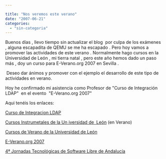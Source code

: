 ```yaml
---

title: "Nos veremos este verano"
date: "2007-06-21"
categories: 
  - "sin-categoria"
---
```


Buenos días , llevo tiempo sin actualizar el blog  por culpa de los exámenes , alguna escapadita de QEMU se me ha escapado . Pero hoy vamos a promover las actividades de este verano . Normalmente hago cursos en la Universidad de León , mi tierra natal , pero este año hemos dado un paso más , doy un curso para E-Verano.org 2007 en Sevilla .

 Deseo dar ánimos y promover con el ejemplo el desarrollo de este tipo de actividades en verano.

Hoy he confirmado mi asistencia como Profesor de "Curso de Integración LDAP"  en el evento  "E-Verano.org 2007"

Aqui tenéis los enlaces:

[Curso de Integracion LDAP](https://www.e-verano.org/edicion/2007/index.php?option=com_content&task=view&id=90&Itemid=154)

[Cursos Instrumetales de la Un iversidad de  León](https://www.unileon.es/cgis.php?ar=cursos.php&nid=493&TIPO=6) (en Verano)

[Cursos de Verano de la Universidad de León](https://www.unileon.es/cgis.php?ar=cursos.php&nid=276&TIPO=3)

[E-Verano.org 2007](https://www.e-verano.org/edicion/2007/)

[4ª Jornadas Tecnológicas de Software Libre de Andalucía](https://www.jtasl.org/edicion/2007/)
